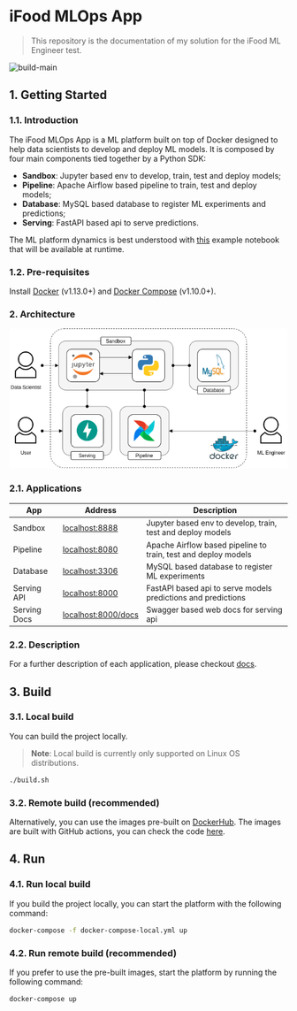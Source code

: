 # iFood MLOps App

> This repository is the documentation of my solution for the iFood ML Engineer test.

![build-main](https://github.com/andre-marcos-perez/ifood-mlops-app/actions/workflows/main.yaml/badge.svg)

## 1. Getting Started

### 1.1. Introduction

The iFood MLOps App is a ML platform built on top of Docker designed to help data scientists to develop and deploy ML 
models. It is composed by four main components tied together by a Python SDK: 

 - **Sandbox**: Jupyter based env to develop, train, test and deploy models;
 - **Pipeline**: Apache Airflow based pipeline to train, test and deploy models;
 - **Database**: MySQL based database to register ML experiments and predictions;
 - **Serving**: FastAPI based api to serve predictions.
 
The ML platform dynamics is best understood with [this](/sandbox/workspace/iris.ipynb) example notebook that will be
available at runtime.

### 1.2. Pre-requisites

Install [Docker](https://docs.docker.com/get-docker/) (v1.13.0+) and [Docker Compose](https://docs.docker.com/compose/install/) (v1.10.0+).

### 2. Architecture

<p align="center"><img src="docs/image/mlops-docker.png"></p>

### 2.1. Applications

| App          | Address                                            | Description                                                    |
| ------------ | -------------------------------------------------- | -------------------------------------------------------------- |
| Sandbox      | [localhost:8888](http://localhost:8888/)           | Jupyter based env to develop, train, test and deploy models    |
| Pipeline     | [localhost:8080](http://localhost:8080/)           | Apache Airflow based pipeline to train, test and deploy models |
| Database     | [localhost:3306](http://localhost:3306/)           | MySQL based database to register ML experiments                |
| Serving API  | [localhost:8000](http://localhost:8000/)           | FastAPI based api to serve models predictions and predictions  |
| Serving Docs | [localhost:8000/docs](http://localhost:8000/docs/) | Swagger based web docs for serving api 

### 2.2. Description

For a further description of each application, please checkout [docs](docs/Apps.md).

## 3. Build

### 3.1. Local build

You can build the project locally.

> **Note**: Local build is currently only supported on Linux OS distributions.

```bash
./build.sh
```

### 3.2. Remote build (recommended)

Alternatively, you can use the images pre-built on [DockerHub](https://hub.docker.com/u/andreper). The images are built
with GitHub actions, you can check the code [here](.github/workflows).

## 4. Run

### 4.1. Run local build

If you build the project locally, you can start the platform with the following command:

```bash
docker-compose -f docker-compose-local.yml up
```

### 4.2. Run remote build (recommended)

If you prefer to use the pre-built images, start the platform by running the following command:

```bash
docker-compose up
```

